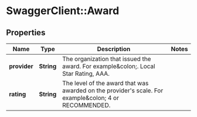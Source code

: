 # SwaggerClient::Award

## Properties
Name | Type | Description | Notes
------------ | ------------- | ------------- | -------------
**provider** | **String** | The organization that issued the award. For example&amp;colon;. Local Star Rating, AAA. | 
**rating** | **String** | The level of the award that was awarded on the provider&#39;s scale. For example&amp;colon; 4 or RECOMMENDED. | 


